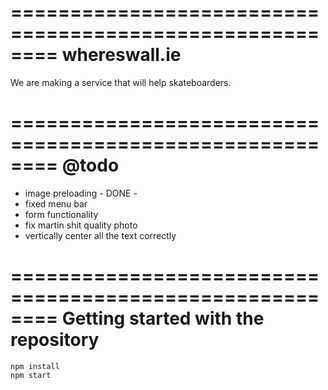 ========================================================
whereswall.ie
========================================================
We are making a service that will help skateboarders.

========================================================
@todo
========================================================
  - image preloading - DONE -
  - fixed menu bar
  - form functionality
  - fix martin shit quality photo
  - vertically center all the text correctly

========================================================
Getting started with the repository
========================================================

    npm install
    npm start
